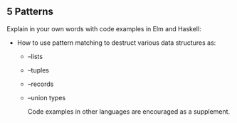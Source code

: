 ## 5 Patterns

Explain in your own words with code examples in Elm and Haskell:

* How to use pattern matching to destruct various data structures as:

  * –lists

  * –tuples

  * –records

  * –union types

    

    Code examples in other languages are encouraged as a supplement.